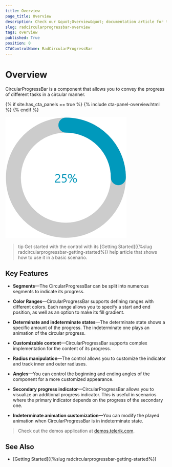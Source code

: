 ```yaml
---
title: Overview
page_title: Overview
description: Check our &quot;Overview&quot; documentation article for the RadCircularProgressBar control.
slug: radcircularprogressbar-overview
tags: overview
published: True
position: 0
CTAControlName: RadCircularProgressBar
---
```


# Overview

CircularProgressBar is a component that allows you to convey the progress of different tasks in a circular manner. 

{% if site.has_cta_panels == true %}
{% include cta-panel-overview.html %}
{% endif %}

![WPF RadCircularProgressBar ](images/radcircularprogressbar-overview-1.png)

>tip Get started with the control with its [Getting Started]({%slug radcircularprogressbar-getting-started%}) help article that shows how to use it in a basic scenario.

## Key Features

* __Segments__&mdash;The CircularProgressBar can be split into numerous segments to indicate its progress.

* __Color Ranges__&mdash;CircularProgressBar supports defining ranges with different colors. Each range allows you to specify a start and end position, as well as an option to make its fill gradient.

* __Determinate and indeterminate states__&mdash;The determinate state shows a specific amount of the progress. The indeterminate one plays an animation of the circular progress.

* __Customizable content__&mdash;CircularProgressBar supports complex implementation for the content of its progress.

* __Radius manipulation__&mdash;The control allows you to customize the indicator and track inner and outer radiuses.

* __Angles__&mdash;You can control the beginning and ending angles of the component for a more customized appearance.

* __Secondary progress indicator__&mdash;CircularProgressBar allows you to visualize an additional progress indicator. This is useful in scenarios where the primary indicator depends on the progress of the secondary one.

* __Indeterminate animation customization__&mdash;You can modify the played animation when CircularProgressBar is in indeterminate state.

> Check out the demos application at [demos.telerik.com](https://demos.telerik.com/wpf/).

## See Also
* [Getting Started]({%slug radcircularprogressbar-getting-started%})
